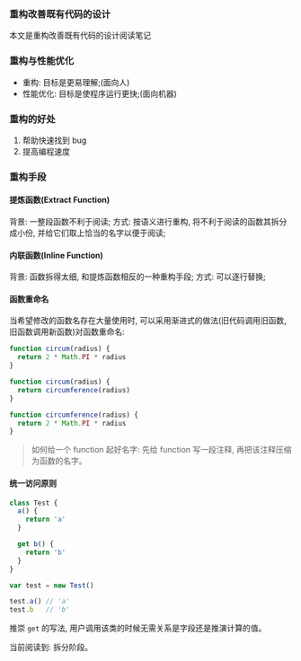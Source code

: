 ### 重构改善既有代码的设计

本文是重构改善既有代码的设计阅读笔记

### 重构与性能优化

* 重构: 目标是更易理解;(面向人)
* 性能优化: 目标是使程序运行更快;(面向机器)

### 重构的好处

1. 帮助快速找到 bug
2. 提高编程速度

### 重构手段

#### 提炼函数(Extract Function)

背景: 一整段函数不利于阅读;
方式: 按语义进行重构, 将不利于阅读的函数其拆分成小份, 并给它们取上恰当的名字以便于阅读;

#### 内联函数(Inline Function)

背景: 函数拆得太细, 和提炼函数相反的一种重构手段;
方式: 可以逐行替换;

#### 函数重命名

当希望修改的函数名存在大量使用时, 可以采用渐进式的做法(旧代码调用旧函数, 旧函数调用新函数)对函数重命名:

```js
function circum(radius) {
  return 2 * Math.PI * radius
}
```

```js
function circum(radius) {
  return circumference(radius)
}

function circumference(radius) {
  return 2 * Math.PI * radius
}
```

> 如何给一个 function 起好名字: 先给 function 写一段注释, 再把该注释压缩为函数的名字。

#### 统一访问原则

```js
class Test {
  a() {
    return 'a'
  }

  get b() {
    return 'b'
  }
}

var test = new Test()

test.a() // 'a'
test.b   // 'b'
```

推崇 `get` 的写法, 用户调用该类的时候无需关系是字段还是推演计算的值。

当前阅读到: 拆分阶段。
